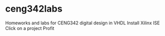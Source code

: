 # ceng342labs
Homeworks and labs for CENG342 digital design in VHDL
Install Xilinx ISE
Click on a project
Profit
